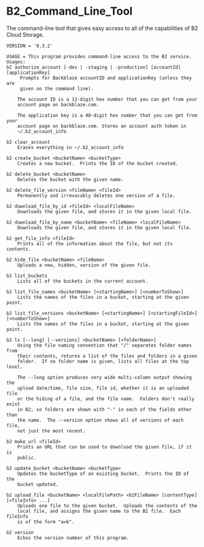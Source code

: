 # B2_Command_Line_Tool
The command-line tool that gives easy access to all of the capabilities of B2 Cloud Storage.

	VERSION = '0.3.2'

	USAGE = This program provides command-line access to the B2 service.
	Usages:
    b2 authorize_account [-dev | -staging | -production] [accountId] [applicationKey]
         Prompts for Backblaze accountID and applicationKey (unless they are
         given on the command line).
        
        The account ID is a 12-digit hex number that you can get from your
        account page on backblaze.com.
        
        The application key is a 40-digit hex number that you can get from your
        account page on backblaze.com. Stores an account auth token in
        ~/.b2_account_info
        
    b2 clear_account
        Erases everything in ~/.b2_account_info
        
    b2 create_bucket <bucketName> <bucketType>
        Creates a new bucket.  Prints the ID of the bucket created.
        
    b2 delete_bucket <bucketName>
        Deletes the bucket with the given name.
        
    b2 delete_file_version <fileName> <fileId>
        Permanently and irrevocably deletes one version of a file.
        
    b2 download_file_by_id <fileId> <localFileName>
        Downloads the given file, and stores it in the given local file.
        
    b2 download_file_by_name <bucketName> <fileName> <localFileName>
        Downloads the given file, and stores it in the given local file.
        
    b2 get_file_info <fileId>
        Prints all of the information about the file, but not its contents.
        
    b2 hide_file <bucketName> <fileName>
        Uploads a new, hidden, version of the given file.
        
    b2 list_buckets
        Lists all of the buckets in the current account.
        
    b2 list_file_names <bucketName> [<startingName>] [<numberToShow>]
        Lists the names of the files in a bucket, starting at the given point.
        
    b2 list_file_versions <bucketName> [<startingName>] [<startingFileId>] [<numberToShow>]
        Lists the names of the files in a bucket, starting at the given point.
        
    b2 ls [--long] [--versions] <bucketName> [<folderName>]
        Using the file naming convention that "/" separates folder names from
        their contents, returns a list of the files and folders in a given
        folder.  If no folder name is given, lists all files at the top level.
        
        The --long option produces very wide multi-column output showing the
        upload date/time, file size, file id, whether it is an uploaded file
        or the hiding of a file, and the file name.  Folders don't really exist
        in B2, so folders are shown with "-" in each of the fields other than
        the name.  The --version option shows all of versions of each file,
        not just the most recent.
        
    b2 make_url <fileId>
        Prints an URL that can be used to download the given file, if it is
        public.
        
    b2 update_bucket <bucketName> <bucketType>
        Updates the bucketType of an existing bucket.  Prints the ID of the
        bucket updated.
        
    b2 upload_file <bucketName> <localFilePath> <b2FileName> [contentType] [<fileInfo> ...]
        Uploads one file to the given bucket.  Uploads the contents of the
        local file, and assigns the given name to the B2 file.  Each fileInfo
        is of the form "a=b".
        
    b2 version
        Echos the version number of this program.

